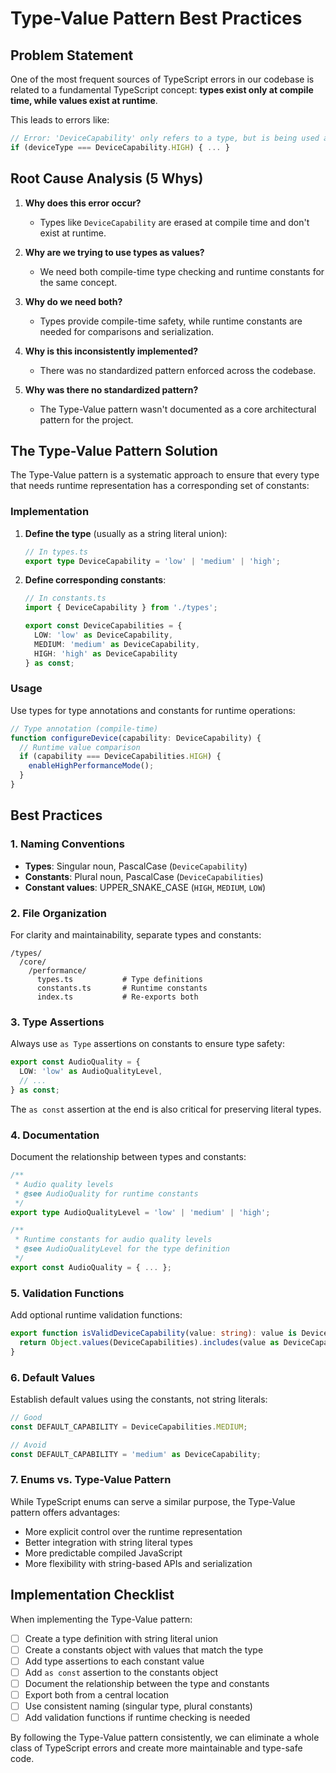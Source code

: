 
# Type-Value Pattern Best Practices

## Problem Statement

One of the most frequent sources of TypeScript errors in our codebase is related to a fundamental TypeScript concept: **types exist only at compile time, while values exist at runtime**.

This leads to errors like:

```typescript
// Error: 'DeviceCapability' only refers to a type, but is being used as a value here
if (deviceType === DeviceCapability.HIGH) { ... }
```

## Root Cause Analysis (5 Whys)

1. **Why does this error occur?**
   - Types like `DeviceCapability` are erased at compile time and don't exist at runtime.

2. **Why are we trying to use types as values?**
   - We need both compile-time type checking and runtime constants for the same concept.

3. **Why do we need both?**
   - Types provide compile-time safety, while runtime constants are needed for comparisons and serialization.

4. **Why is this inconsistently implemented?**
   - There was no standardized pattern enforced across the codebase.

5. **Why was there no standardized pattern?**
   - The Type-Value pattern wasn't documented as a core architectural pattern for the project.

## The Type-Value Pattern Solution

The Type-Value pattern is a systematic approach to ensure that every type that needs runtime representation has a corresponding set of constants:

### Implementation

1. **Define the type** (usually as a string literal union):
   ```typescript
   // In types.ts
   export type DeviceCapability = 'low' | 'medium' | 'high';
   ```

2. **Define corresponding constants**:
   ```typescript
   // In constants.ts
   import { DeviceCapability } from './types';
   
   export const DeviceCapabilities = {
     LOW: 'low' as DeviceCapability,
     MEDIUM: 'medium' as DeviceCapability,
     HIGH: 'high' as DeviceCapability
   } as const;
   ```

### Usage

Use types for type annotations and constants for runtime operations:

```typescript
// Type annotation (compile-time)
function configureDevice(capability: DeviceCapability) {
  // Runtime value comparison
  if (capability === DeviceCapabilities.HIGH) {
    enableHighPerformanceMode();
  }
}
```

## Best Practices

### 1. Naming Conventions

- **Types**: Singular noun, PascalCase (`DeviceCapability`)
- **Constants**: Plural noun, PascalCase (`DeviceCapabilities`)
- **Constant values**: UPPER_SNAKE_CASE (`HIGH`, `MEDIUM`, `LOW`)

### 2. File Organization

For clarity and maintainability, separate types and constants:

```
/types/
  /core/
    /performance/
      types.ts           # Type definitions
      constants.ts       # Runtime constants
      index.ts           # Re-exports both
```

### 3. Type Assertions

Always use `as Type` assertions on constants to ensure type safety:

```typescript
export const AudioQuality = {
  LOW: 'low' as AudioQualityLevel,
  // ...
} as const;
```

The `as const` assertion at the end is also critical for preserving literal types.

### 4. Documentation

Document the relationship between types and constants:

```typescript
/**
 * Audio quality levels
 * @see AudioQuality for runtime constants
 */
export type AudioQualityLevel = 'low' | 'medium' | 'high';

/**
 * Runtime constants for audio quality levels
 * @see AudioQualityLevel for the type definition
 */
export const AudioQuality = { ... };
```

### 5. Validation Functions

Add optional runtime validation functions:

```typescript
export function isValidDeviceCapability(value: string): value is DeviceCapability {
  return Object.values(DeviceCapabilities).includes(value as DeviceCapability);
}
```

### 6. Default Values

Establish default values using the constants, not string literals:

```typescript
// Good
const DEFAULT_CAPABILITY = DeviceCapabilities.MEDIUM;

// Avoid
const DEFAULT_CAPABILITY = 'medium' as DeviceCapability;
```

### 7. Enums vs. Type-Value Pattern

While TypeScript enums can serve a similar purpose, the Type-Value pattern offers advantages:

- More explicit control over the runtime representation
- Better integration with string literal types
- More predictable compiled JavaScript
- More flexibility with string-based APIs and serialization

## Implementation Checklist

When implementing the Type-Value pattern:

- [ ] Create a type definition with string literal union
- [ ] Create a constants object with values that match the type
- [ ] Add type assertions to each constant value
- [ ] Add `as const` assertion to the constants object
- [ ] Document the relationship between the type and constants
- [ ] Export both from a central location
- [ ] Use consistent naming (singular type, plural constants)
- [ ] Add validation functions if runtime checking is needed

By following the Type-Value pattern consistently, we can eliminate a whole class of TypeScript errors and create more maintainable and type-safe code.
